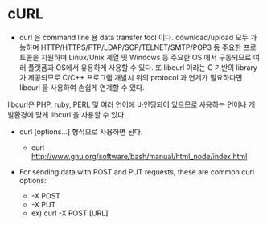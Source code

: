 # cURL
* curl 은 command line 용 data transfer tool 이다. download/upload 모두 가능하며 HTTP/HTTPS/FTP/LDAP/SCP/TELNET/SMTP/POP3 등 주요한 프로토콜을 지원하며 Linux/Unix 계열 및 Windows 등 주요한 OS 에서 구동되므로 여러 플랫폼과 OS에서 유용하게 사용할 수 있다. 또 libcurl 이라는 C 기반의 library 가 제공되므로 C/C++ 프로그램 개발시 위의 protocol 과 연계가 필요하다면 libcurl 을 사용하여 손쉽게 연계할 수 있다.

libcurl은 PHP, ruby, PERL 및 여러 언어에 바인딩되어 있으므로 사용하는 언어나 개발환경에 맞게 libcurl 을 사용할 수 있다.

* curl [options...] <url> 형식으로 사용하면 된다.
  * curl http://www.gnu.org/software/bash/manual/html_node/index.html

* For sending data with POST and PUT requests, these are common curl options:
  * -X POST
  * -X PUT
  * ex) curl -X POST [URL]
